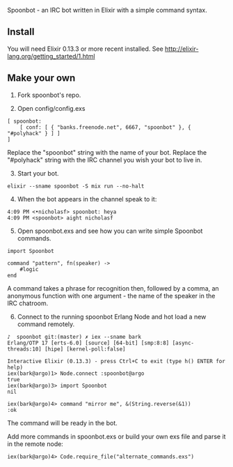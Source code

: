 Spoonbot - an IRC bot written in Elixir with a simple command syntax.

## Install

You will need Elixir 0.13.3 or more recent installed. See http://elixir-lang.org/getting_started/1.html

## Make your own

1. Fork spoonbot's repo.

2. Open config/config.exs 

```
[ spoonbot: 
    [ conf: [ { "banks.freenode.net", 6667, "spoonbot" }, { "#polyhack" } ] ] 
]

```

Replace the "spoonbot" string with the name of your bot. Replace the "#polyhack" string with the IRC channel you wish your bot to live in.

3. Start your bot.

```
elixir --sname spoonbot -S mix run --no-halt
```

4. When the bot appears in the channel speak to it:

```
4:09 PM <•nicholasf> spoonbot: heya
4:09 PM <spoonbot> aight nicholasf

```

5. Open spoonbot.exs and see how you can write simple Spoonbot commands.

```
import Spoonbot

command "pattern", fn(speaker) -> 
    #logic
end
```
A command takes a phrase for recognition then, followed by a comma, an anonymous function 
with one argument - the name of the speaker in the IRC chatroom.


6. Connect to the running spoonbot Erlang Node and hot load a new command remotely.

```
♪  spoonbot git:(master) ✗ iex --sname bark
Erlang/OTP 17 [erts-6.0] [source] [64-bit] [smp:8:8] [async-threads:10] [hipe] [kernel-poll:false]

Interactive Elixir (0.13.3) - press Ctrl+C to exit (type h() ENTER for help)
iex(bark@argo)1> Node.connect :spoonbot@argo
true
iex(bark@argo)3> import Spoonbot
nil
    
iex(bark@argo)4> command "mirror me", &(String.reverse(&1))
:ok

```

The command will be ready in the bot.

Add more commands in spoonbot.exs or build your own exs file and parse it in the remote node:

```
iex(bark@argo)4> Code.require_file("alternate_commands.exs") 
```
